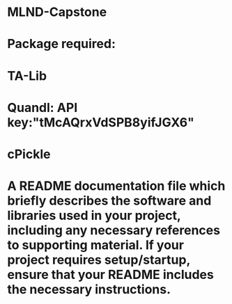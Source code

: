 # MLND-Capstone

# Package required:
# TA-Lib
# Quandl: API key:"tMcAQrxVdSPB8yifJGX6"
# cPickle
# A README documentation file which briefly describes the software and libraries used in your project, including any necessary references to supporting material. If your project requires setup/startup, ensure that your README includes the necessary instructions.
